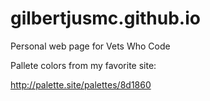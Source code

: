 # gilbertjusmc.github.io
Personal web page for Vets Who Code


Pallete colors from my favorite site:

http://palette.site/palettes/8d1860